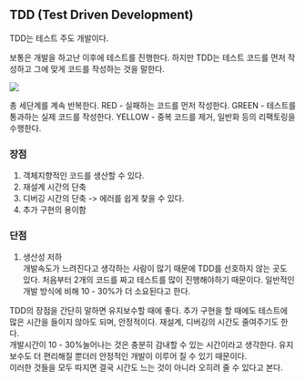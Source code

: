 ## TDD (Test Driven Development)

TDD는 테스트 주도 개발이다. 

보통은 개발을 하고난 이후에 테스트를 진행한다. 하지만 TDD는 테스트 코드를 먼저 작성하고 그에 맞게 코드를 작성하는 것을 말한다.

![](/Users/bagbyeongho/Desktop/TDD.png)

총 세단계를 계속 반복한다.
RED - 실패하는 코드를 먼저 작성한다.
GREEN - 테스트를 통과하는 실제 코드를 작성한다.
YELLOW - 중복 코드를 제거, 일반화 등의 리팩토링을 수행한다.

### 장점
1. 객체지향적인 코드를 생산할 수 있다.
2. 재설계 시간의 단축
3. 디버깅 시간의 단축 -> 에러를 쉽게 찾을 수 있다.
4. 추가 구현의 용이함

### 단점
1. 생산성 저하  
개발속도가 느려진다고 생각하는 사람이 많기 때문에 TDD를 선호하지 않는 곳도 있다. 처음부터 2개의 코드를 짜고 테스트를 많이 진행해야하기 때문이다. 일반적인 개발 방식에 비해 10 - 30%가 더 소요된다고 한다. 

TDD의 장점을 간단히 말하면 유지보수할 때에 좋다.    추가 구현을 할 때에도 테스트에 많은 시간을 들이지 않아도 되며, 안정적이다. 재설계, 디버깅의 시간도 줄여주기도 한다.    
개발시간이 10 - 30%늘어나는 것은 충분히 감내할 수 있는 시간이라고 생각한다. 유지보수도 더 편리해질 뿐더러 안정적인 개발이 이루어 질 수 있기 때문이다.   
이러한 것들을 모두 따지면 결국 시간도 느는 것이 아니라 오히려 줄 수 있다고 본다. 

